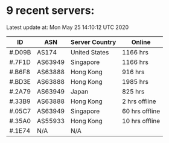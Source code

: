 # 9 recent servers:

Latest update at: Mon May 25 14:10:12 UTC 2020

| ID | ASN | Server Country | Online |
| -- | --- | -------------- | ------ |
| #.D09B | AS174 | United States | 1166 hrs |
| #.7F1D | AS63949 | Singapore | 1166 hrs |
| #.B6F8 | AS63888 | Hong Kong | 916 hrs |
| #.BD3E | AS63888 | Hong Kong | 1985 hrs |
| #.2A79 | AS63949 | Japan | 825 hrs |
| #.33B9 | AS63888 | Hong Kong | 2 hrs offline |
| #.05C7 | AS63949 | Singapore | 60 hrs offline |
| #.35A0 | AS55933 | Hong Kong | 10 hrs offline |
| #.1E74 | N/A | N/A | |

